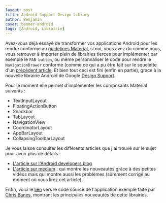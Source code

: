 ```yaml
---
layout: post
title: Android Support Design Library
author: Benjamin
cover: banner-android
tags: [Android, Librairie]
---
```


Avez-vous déjà essayé de transformer vos applications Android pour les rendre conforme au [guidelines Material](http://www.google.com/design/spec/material-design/introduction.html), si oui, vous avez du comme nous, vous retrouver à importer plein de librairies tierces pour implémenter par exemple le `FAB button`, ou même personnaliser le code pour rendre le `NavigationDrawer` conforme (comme ce qui a pu être fait sur le squelette d'un [précédent article](http://code-troopers.com/2014/11/26/SqueletteAndroid5.html). Et bien tout ceci est fini (enfin en partie), grace à la nouvelle librairie Android de Google [Design Support](http://developer.android.com/tools/support-library/features.html#design).

Pour le moment elle permet d'implémenter les composants Material suivants :

* TextInputLayout
* FloatingActionButton
* Snackbar
* TabLayout
* NavigationView
* CoordinatorLayout
* AppBarLayout
* CollapsingToolbarLayout

Je vous laisse consulter les différents articles que j'ai trouvé sur le sujet pour avoir plus de détails :

* [L'article sur l'Android developers blog](http://android-developers.blogspot.fr/2015/05/android-design-support-library.html)
* [L'article sur medium](https://medium.com/android-bites/first-steps-with-the-design-support-library-8dcf06230ddd) : qui montre les nouveautés grâce à des petites vidéos mais qui montre aussi les problèmes (sûrement corrigé au moment où vous lirez cet article).
 
Enfin, voici le [lien](https://github.com/chrisbanes/cheesesquare) vers le code source de l'application exemple faite par [Chris Banes](https://chris.banes.me/), montrant les principales nouveautés de cette librairies.


